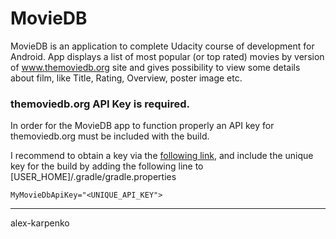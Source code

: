 MovieDB
========

MovieDB is an application to complete Udacity course of development for Android. App displays a list of most popular (or top rated) movies by version of www.themoviedb.org site and gives possibility to view some details about film, like Title, Rating, Overview, poster image etc.

### themoviedb.org API Key is required.

In order for the MovieDB app to function properly an API key for themoviedb.org must be included with the build.

I recommend to obtain a key via the [following link](https://www.themoviedb.org/documentation/api), and include the unique key for the build by adding the following line to [USER_HOME]/.gradle/gradle.properties

`MyMovieDbApiKey="<UNIQUE_API_KEY">`

---
alex-karpenko
